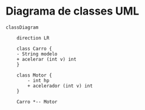 # Diagrama de classes UML


```mermaid
classDiagram

    direction LR
    
    class Carro {
    - String modelo
    + acelerar (int v) int 
    }
    
    class Motor {
        - int hp
        + acelerador (int v) int
    }
    
    Carro *-- Motor
```